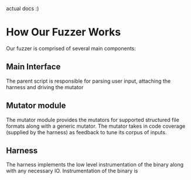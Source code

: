 actual docs :) 

# How Our Fuzzer Works
Our fuzzer is comprised of several main components: 
## Main Interface
The parent script is responsible for parsing user input, attaching the harness and driving the mutator 
## Mutator module
The mutator module provides the mutators for supported structured file formats along with a generic mutator. The mutator takes in code coverage (supplied by the harness) as feedback to tune its corpus of inputs. 
## Harness
The harness implements the low level instrumentation of the binary along with any necessary IO. Instrumentation of the binary is 

